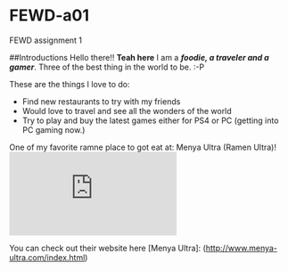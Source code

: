 # FEWD-a01
FEWD assignment 1

##Introductions
Hello there!! **Teah here**
I am a _**foodie, a traveler and a gamer**_. Three of the best thing in the world to be. :-P

These are the things I love to do:
* Find new restaurants to try with my friends
* Would love to travel and see all the wonders of the world
* Try to play and buy the latest games either for PS4 or PC (getting into PC gaming now.)

One of my favorite ramne place to got eat at: Menya Ultra (Ramen Ultra)!
![Menya Ultra or Ramen Ultra](http://menya-ultra.com/MenyaUltraMenu.html#Ramen)

You can check out their website here [Menya Ultra]: (http://www.menya-ultra.com/index.html)

